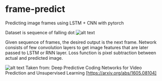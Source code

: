 # frame-predict
Predicting image frames using LSTM + CNN with pytorch

Dataset is sequence of falling dot
![alt text](https://raw.githubusercontent.com/marisancans/frame-predict/master/Figure_1.png)

Given sequence of frames, the desired output is the next frame.
Network consists of few convolution layers to get image features that are later passed to LSTM or RNN layer.
Loss function is pixel subtraction between actual and predicted image.

![alt text](https://raw.githubusercontent.com/marisancans/frame-predict/master/graph.png)
Taken from: 
Deep Predictive Coding Networks for Video Prediction and Unsupervised Learning
[https://arxiv.org/abs/1605.08104]
